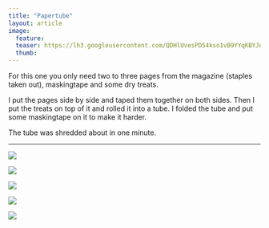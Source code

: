 ```yaml
---
title: "Papertube"
layout: article
image:
  feature:
  teaser: https://lh3.googleusercontent.com/QDHlUvesPD54kso1vB9YYqKBYJq-FtJjc0NBA3ZGttE=w245
  thumb:
---
```


For this one you only need two to three pages from the magazine (staples taken out), maskingtape and some dry treats.

I put the pages side by side and taped them together on both sides. Then I put the treats on top of it and rolled it into a tube. I folded the tube and put some maskingtape on it to make it harder.

The tube was shredded about in one minute.


---

[![](https://lh3.googleusercontent.com/HtA2eRlc7mQAPtwPy_iaVT2-LdDBSye0Q_CzV2UOrbg=w800)](https://lh3.googleusercontent.com/HtA2eRlc7mQAPtwPy_iaVT2-LdDBSye0Q_CzV2UOrbg=s0)

[![](https://lh3.googleusercontent.com/Yog1BF1EqvmZZuiaaYzQj_HcjBBv01hPevpVsSpty1E=w800)](https://lh3.googleusercontent.com/Yog1BF1EqvmZZuiaaYzQj_HcjBBv01hPevpVsSpty1E=s0)

[![](https://lh3.googleusercontent.com/bqktehtzxW5J4x0bR0Z86vYLJ3myzMZbkmONTtYygTU=w800)](https://lh3.googleusercontent.com/bqktehtzxW5J4x0bR0Z86vYLJ3myzMZbkmONTtYygTU=s0)

[![](https://lh3.googleusercontent.com/acbs9mzMIdq6RDwMsgUEvoPURdrOnWZT_1VjDOJpC1o=w800)](https://lh3.googleusercontent.com/acbs9mzMIdq6RDwMsgUEvoPURdrOnWZT_1VjDOJpC1o=s0)

[![](https://lh3.googleusercontent.com/BboZTPQFl7fbBEoq-nXuBPq3GZdveTbdYXMBM3GYybg=w800)](https://lh3.googleusercontent.com/BboZTPQFl7fbBEoq-nXuBPq3GZdveTbdYXMBM3GYybg=s0)
